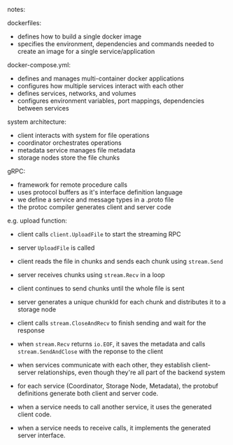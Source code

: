 notes:

dockerfiles:
- defines how to build a single docker image
- specifies the environment, dependencies and commands needed to create an image for a single service/application

docker-compose.yml:
- defines and manages multi-container docker applications
- configures how multiple services interact with each other
- defines services, networks, and volumes
- configures environment variables, port mappings, dependencies between services

system architecture:
- client interacts with system for file operations
- coordinator orchestrates operations
- metadata service manages file metadata
- storage nodes store the file chunks

gRPC:
- framework for remote procedure calls
- uses protocol buffers as it's interface definition language
- we define a service and message types in a .proto file
- the protoc compiler generates client and server code

e.g. upload function:
- client calls `client.UploadFile` to start the streaming RPC
- server `UploadFile` is called
- client reads the file in chunks and sends each chunk using `stream.Send`
- server receives chunks using `stream.Recv` in a loop
- client continues to send chunks until the whole file is sent
- server generates a unique chunkId for each chunk and distributes it to a storage node
- client calls `stream.CloseAndRecv` to finish sending and wait for the response
- when `stream.Recv` returns `io.EOF`, it saves the metadata and calls `stream.SendAndClose` with the reponse to the client

- when services communicate with each other, they establish client-server relationships, even though they're all part of the backend system
- for each service (Coordinator, Storage Node, Metadata), the protobuf definitions generate both client and server code.
- when a service needs to call another service, it uses the generated client code.
- when a service needs to receive calls, it implements the generated server interface.
